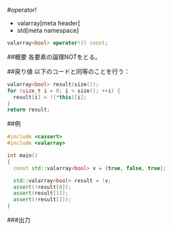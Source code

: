#operator!
* valarray[meta header]
* std[meta namespace]

```cpp
valarray<bool> operator!() const;
```

##概要
各要素の論理NOTをとる。


##戻り値
以下のコードと同等のことを行う：

```cpp
valarray<bool> result(size());
for (size_t i = 0; i < size(); ++i) {
  result[i] = !(*this)[i];
}
return result;
```


##例
```cpp
#include <cassert>
#include <valarray>

int main()
{
  const std::valarray<bool> v = {true, false, true};

  std::valarray<bool> result = !v;
  assert(!result[0]);
  assert(result[1]);
  assert(!result[2]);
}
```

###出力
```
```


